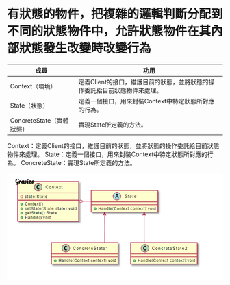 # 有狀態的物件，把複雜的邏輯判斷分配到不同的狀態物件中，允許狀態物件在其內部狀態發生改變時改變行為

| 成員                      | 功用                                                                       |
|---------------------------|----------------------------------------------------------------------------|
| Context（環境）           | 定義Client的接口，維護目前的狀態，並將狀態的操作委託給目前狀態物件來處理。 |
| State（狀態）             | 定義一個接口，用來封裝Context中特定狀態所對應的行為。                      |
| ConcreteState（實體狀態） | 實現State所定義的方法。                                                    |


Context：定義Client的接口，維護目前的狀態，並將狀態的操作委託給目前狀態物件來處理。
State：定義一個接口，用來封裝Context中特定狀態所對應的行為。
ConcreteState：實現State所定義的方法。


![img.png](img.png)

